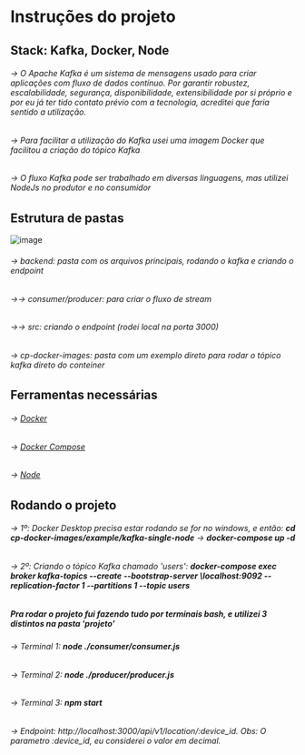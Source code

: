 # Instruções do projeto
## Stack: Kafka, Docker, Node
###### → O Apache Kafka é um sistema de mensagens usado para criar aplicações com fluxo de dados contínuo. Por garantir robustez, escalabilidade, segurança, disponibilidade, extensibilidade por si próprio e por eu já ter tido contato prévio com a tecnologia, acreditei que faria sentido a utilização.
###### → Para facilitar a utilização do Kafka usei uma imagem Docker que facilitou a criação do tópico Kafka
###### → O fluxo Kafka pode ser trabalhado em diversas linguagens, mas utilizei NodeJs no produtor e no consumidor
## Estrutura de pastas
![image](https://user-images.githubusercontent.com/25610151/180105389-3285db19-4a83-4268-8293-c1f13306b7da.png)
###### → backend: pasta com os arquivos principais, rodando o kafka e criando o endpoint
###### →→ consumer/producer: para criar o fluxo de stream
###### →→ src:  criando o endpoint (rodei local na porta 3000)
###### → cp-docker-images: pasta com um exemplo direto para rodar o tópico kafka direto do conteiner
## Ferramentas necessárias
###### → [Docker](https://docs.docker.com/engine/install/)
###### → [Docker Compose](https://docs.docker.com/compose/install/#install-compose)
###### → [Node](https://nodejs.org/en/download/)
## Rodando o projeto
###### → 1º: Docker Desktop precisa estar rodando se for no windows, e então: ***cd cp-docker-images/example/kafka-single-node*** → ***docker-compose up -d***
###### → 2º: Criando o tópico Kafka chamado 'users': ***docker-compose exec broker kafka-topics --create --bootstrap-server \localhost:9092 --replication-factor 1 --partitions 1 --topic users*** 
##### Pra rodar o projeto fui fazendo tudo por terminais bash, e utilizei 3 distintos na pasta 'projeto'
###### → Terminal 1: ***node ./consumer/consumer.js***
###### → Terminal 2: ***node ./producer/producer.js***
###### → Terminal 3: ***npm start***
###### → Endpoint: http://localhost:3000/api/v1/location/:device_id. Obs: O parametro :device_id, eu considerei o valor em decimal.
